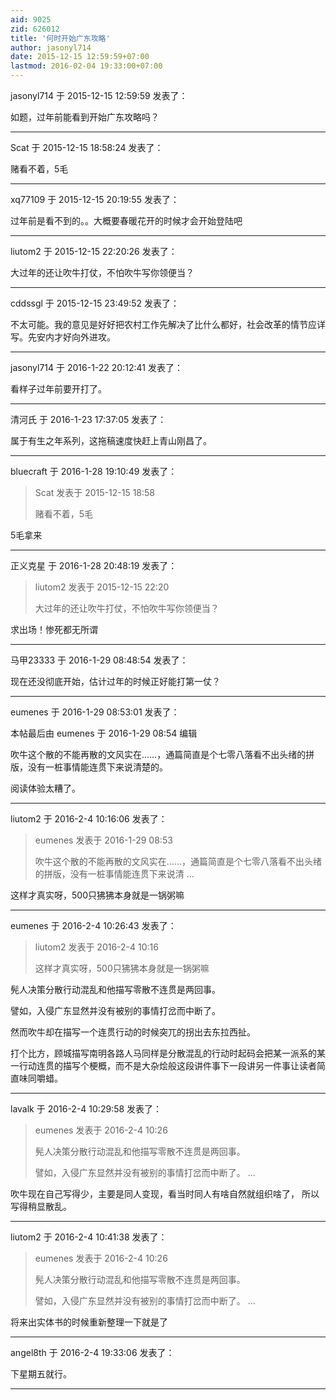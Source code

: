 ```yaml
---
aid: 9025
zid: 626012
title: '何时开始广东攻略'
author: jasonyl714
date: 2015-12-15 12:59:59+07:00
lastmod: 2016-02-04 19:33:00+07:00
---
```


jasonyl714 于 2015-12-15 12:59:59 发表了：

如题，过年前能看到开始广东攻略吗？

---------

Scat 于 2015-12-15 18:58:24 发表了：

赌看不着，5毛

---------

xq77109 于 2015-12-15 20:19:55 发表了：

过年前是看不到的。。大概要春暖花开的时候才会开始登陆吧

---------

liutom2 于 2015-12-15 22:20:26 发表了：

大过年的还让吹牛打仗，不怕吹牛写你领便当？

---------

cddssgl 于 2015-12-15 23:49:52 发表了：

不太可能。我的意见是好好把农村工作先解决了比什么都好，社会改革的情节应详写。先安内才好向外进攻。

---------

jasonyl714 于 2016-1-22 20:12:41 发表了：

看样子过年前要开打了。

---------

清河氏 于 2016-1-23 17:37:05 发表了：

属于有生之年系列，这拖稿速度快赶上青山刚昌了。

---------

bluecraft 于 2016-1-28 19:10:49 发表了：

> Scat 发表于 2015-12-15 18:58
> 
> 赌看不着，5毛



5毛拿来

---------

正义克星 于 2016-1-28 20:48:19 发表了：

> liutom2 发表于 2015-12-15 22:20
> 
> 大过年的还让吹牛打仗，不怕吹牛写你领便当？



求出场！惨死都无所谓

---------

马甲23333 于 2016-1-29 08:48:54 发表了：

现在还没彻底开始，估计过年的时候正好能打第一仗？

---------

eumenes 于 2016-1-29 08:53:01 发表了：

本帖最后由 eumenes 于 2016-1-29 08:54 编辑 

吹牛这个散的不能再散的文风实在……，通篇简直是个七零八落看不出头绪的拼版，没有一桩事情能连贯下来说清楚的。

阅读体验太糟了。

---------

liutom2 于 2016-2-4 10:16:06 发表了：

> eumenes 发表于 2016-1-29 08:53
> 
> 吹牛这个散的不能再散的文风实在……，通篇简直是个七零八落看不出头绪的拼版，没有一桩事情能连贯下来说清 ...



这样才真实呀，500只狒狒本身就是一锅粥嘛

---------

eumenes 于 2016-2-4 10:26:43 发表了：

> liutom2 发表于 2016-2-4 10:16
> 
> 这样才真实呀，500只狒狒本身就是一锅粥嘛



髡人决策分散行动混乱和他描写零散不连贯是两回事。

譬如，入侵广东显然并没有被别的事情打岔而中断了。

然而吹牛却在描写一个连贯行动的时候突兀的拐出去东拉西扯。

打个比方，顾城描写南明各路人马同样是分散混乱的行动时起码会把某一派系的某一行动连贯的描写个梗概，而不是大杂烩般这段讲件事下一段讲另一件事让读者简直味同嚼蜡。

---------

lavalk 于 2016-2-4 10:29:58 发表了：

> eumenes 发表于 2016-2-4 10:26
> 
> 髡人决策分散行动混乱和他描写零散不连贯是两回事。
> 
> 譬如，入侵广东显然并没有被别的事情打岔而中断了。 ...



吹牛现在自己写得少，主要是同人变现，看当时同人有啥自然就组织啥了， 所以写得稍显散乱。

---------

liutom2 于 2016-2-4 10:41:38 发表了：

> eumenes 发表于 2016-2-4 10:26
> 
> 髡人决策分散行动混乱和他描写零散不连贯是两回事。
> 
> 譬如，入侵广东显然并没有被别的事情打岔而中断了。 ...



将来出实体书的时候重新整理一下就是了

---------

angel8th 于 2016-2-4 19:33:06 发表了：

下星期五就行。

---------

